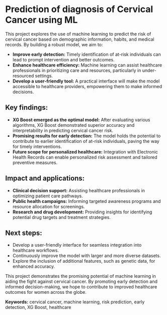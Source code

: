 # Prediction of diagnosis of Cervical Cancer using ML

This project explores the use of machine learning to predict the risk of cervical cancer based on demographic information, habits, and medical records. By building a robust model, we aim to:

 - **Improve early detection:** Timely identification of at-risk individuals can lead to prompt intervention and better outcomes.
 - **Enhance healthcare efficiency:** Machine learning can assist healthcare professionals in prioritizing care and resources, particularly in under-resourced settings.
 - **Develop a user-friendly tool:** A practical interface will make the model accessible to healthcare providers, empowering them to make informed decisions.

## Key findings:
 - **XG Boost emerged as the optimal model:** After evaluating various algorithms, XG Boost demonstrated superior accuracy and interpretability in predicting cervical cancer risk.
 - **Promising results for early detection:** The model holds the potential to contribute to earlier identification of at-risk individuals, paving the way for timely interventions.
 - **Future scope for personalized healthcare:** Integration with Electronic Health Records can enable personalized risk assessment and tailored preventive measures.

## Impact and applications:
 - **Clinical decision support:** Assisting healthcare professionals in optimizing patient care pathways.
 - **Public health campaigns:** Informing targeted awareness programs and resource allocation for screenings.
 - **Research and drug development:** Providing insights for identifying potential drug targets and treatment strategies.

## Next steps:
 - Develop a user-friendly interface for seamless integration into healthcare workflows.
 - Continuously improve the model with larger and more diverse datasets.
 - Explore the inclusion of additional features, such as genetic data, for enhanced accuracy.

This project demonstrates the promising potential of machine learning in aiding the fight against cervical cancer. By promoting early detection and informed decision-making, we hope to contribute to improved healthcare outcomes for women across the globe.

**Keywords:** cervical cancer, machine learning, risk prediction, early detection, XG Boost, healthcare
